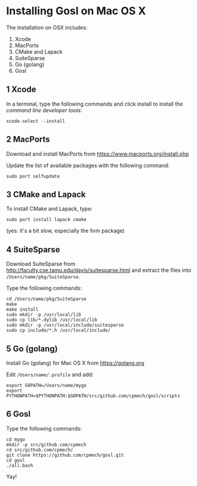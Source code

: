 # Installing Gosl on Mac OS X

The installation on OSX includes:

1. Xcode
2. MacPorts
3. CMake and Lapack
4. SuiteSparse
5. Go (golang)
6. Gosl 
 
## 1 Xcode

In a terminal, type the following commands and click install to install the *command line developer tools*:

```
xcode-select --install
```

## 2 MacPorts

Download and install MacPorts from https://www.macports.org/install.php

Update the list of available packages with the following command:

```
sudo port selfupdate
```

## 3 CMake and Lapack

To install CMake and Lapack, type:

```
sudo port install lapack cmake
```

(yes: it's a bit slow, especially the llvm package)

## 4 SuiteSparse

Download SuiteSparse from http://faculty.cse.tamu.edu/davis/suitesparse.html and extract the files into `/Users/name/pkg/SuiteSparse`.

Type the following commands:

```
cd /Users/name/pkg/SuiteSparse
make
make install
sudo mkdir -p /usr/local/lib
sudo cp lib/*.dylib /usr/local/lib
sudo mkdir -p /usr/local/include/suitesparse
sudo cp include/*.h /usr/local/include/
```

## 5 Go (golang)

Install Go (golang) for Mac OS X from https://golang.org

Edit `/Users/name/.profile` and add:

```
export GOPATH=/Users/name/mygo
export PYTHONPATH=$PYTHONPATH:$GOPATH/src/github.com/cpmech/gosl/scripts
```

## 6 Gosl
 
Type the following commands:

```
cd mygo
mkdir -p src/github.com/cpmech
cd src/github.com/cpmech/
git clone https://github.com/cpmech/gosl.git
cd gosl
./all.bash
```

Yay!
